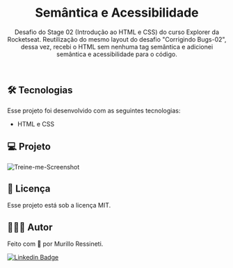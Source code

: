 <h1 align="center"> Semântica e Acessibilidade </h1>

<p align="center">
Desafio do Stage 02 (Introdução ao HTML e CSS) do curso Explorer da Rocketseat. Reutilização do mesmo layout do desafio "Corrigindo Bugs-02", dessa vez, recebi o HTML sem nenhuma tag semântica e adicionei semântica e acessibilidade para o código. 
</p>

<br>

## 🛠 Tecnologias

Esse projeto foi desenvolvido com as seguintes tecnologias:

- HTML e CSS


## 💻 Projeto

![Treine-me-Screenshot](https://github.com/murilloressineti/explorer-rocketseat/assets/125047522/577f72ed-4132-490f-a91b-1d8154ae47e3)


## 📝 Licença

Esse projeto está sob a licença MIT.


## 🙋🏻‍♂️ Autor

Feito com 💙 por Murillo Ressineti.

[![Linkedin Badge](https://img.shields.io/badge/-Murillo-blue?style=flat-square&logo=Linkedin&logoColor=white&link=https://https://www.linkedin.com/in/murilloressineti/)](https://www.linkedin.com/in/murilloressineti/)
